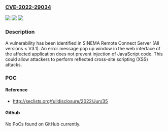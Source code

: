 ### [CVE-2022-29034](https://cve.mitre.org/cgi-bin/cvename.cgi?name=CVE-2022-29034)
![](https://img.shields.io/static/v1?label=Product&message=SINEMA%20Remote%20Connect%20Server&color=blue)
![](https://img.shields.io/static/v1?label=Version&message=n%2Fa&color=blue)
![](https://img.shields.io/static/v1?label=Vulnerability&message=CWE-79%3A%20Improper%20Neutralization%20of%20Input%20During%20Web%20Page%20Generation%20('Cross-site%20Scripting')&color=brighgreen)

### Description

A vulnerability has been identified in SINEMA Remote Connect Server (All versions < V3.1). An error message pop up window in the web interface of the affected application does not prevent injection of JavaScript code. This could allow attackers to perform reflected cross-site scripting (XSS) attacks.

### POC

#### Reference
- http://seclists.org/fulldisclosure/2022/Jun/35

#### Github
No PoCs found on GitHub currently.

